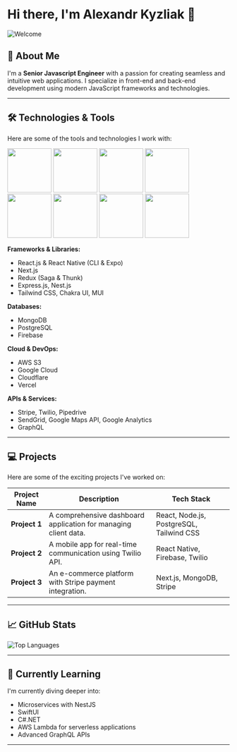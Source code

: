 # Hi there, I'm Alexandr Kyzliak 👋

![Welcome](https://media.giphy.com/media/l0HlHFRbmaZtBRhXG/giphy.gif?cid=ecf05e47bjhfto5ttrmcyvphgllelc04d1c9nsx4v8gwjvic&ep=v1_gifs_search&rid=giphy.gif&ct=g)


## 🌟 About Me

I'm a **Senior Javascript Engineer** with a passion for creating seamless and intuitive web applications. I specialize in front-end and back-end development using modern JavaScript frameworks and technologies.

---

## 🛠️ Technologies & Tools

Here are some of the tools and technologies I work with:

<img src="https://camo.githubusercontent.com/e1784ce9f67450bbb344206d1e05579cf4c835b6e84add8e63d1c19b072e7aab/68747470733a2f2f6d69726f2e6d656469756d2e636f6d2f6d61782f313236302f312a2d744f6c644562666a696a786e3956715a65554c71672e676966"  height="100" width="100" />
<img style="display=inline" src="https://taiseisigyo.com/img/loading.gif"  height="100" width="100" />
<img src="https://media0.giphy.com/media/eNAsjO55tPbgaor7ma/giphy.gif?cid=6c09b952mcl2azw36ubs5r3oukrqdvky04xanm63tk63apgy&ep=v1_internal_gif_by_id&rid=giphy.gif&ct=s"  height="100" width="100" />
<img src="https://www.staffworx.co.uk/wp-content/uploads/2021/09/nextjs-gif.gif"  height="100" width="100" />
<img src="https://user-images.githubusercontent.com/74038190/212257460-738ff738-247f-4445-a718-cdd0ca76e2db.gif"  height="100" width="100" />
<img src="https://upload.wikimedia.org/wikipedia/commons/a/a8/NestJS.svg"  height="100" width="100" />
<img src="https://raw.githubusercontent.com/lucianonooijen/lucianonooijen/master/assets/postgresql.gif"  height="100" width="100" />
<img src="https://media.licdn.com/dms/image/C4D12AQEpy7KmUJiOEQ/article-cover_image-shrink_600_2000/0/1620943137026?e=2147483647&v=beta&t=rA6VwMYyQzo_gHm3E7hiSlMfPKYwx7yMeG0DGFdc9M0"  height="100" width="100" />

**Frameworks & Libraries:**
- React.js & React Native (CLI & Expo)
- Next.js
- Redux (Saga & Thunk)
- Express.js, Nest.js
- Tailwind CSS, Chakra UI, MUI

**Databases:**
- MongoDB
- PostgreSQL
- Firebase

**Cloud & DevOps:**
- AWS S3
- Google Cloud
- Cloudflare
- Vercel

**APIs & Services:**
- Stripe, Twilio, Pipedrive
- SendGrid, Google Maps API, Google Analytics
- GraphQL

---

## 💻 Projects

Here are some of the exciting projects I've worked on:

| Project Name | Description | Tech Stack |
|--------------|-------------|------------|
| **Project 1** | A comprehensive dashboard application for managing client data. | React, Node.js, PostgreSQL, Tailwind CSS |
| **Project 2** | A mobile app for real-time communication using Twilio API. | React Native, Firebase, Twilio |
| **Project 3** | An e-commerce platform with Stripe payment integration. | Next.js, MongoDB, Stripe |

---

## 📈 GitHub Stats

![Top Languages](https://github-readme-stats.vercel.app/api/top-langs/?username=dwasinside&layout=compact&theme=dark)

---

## 🌱 Currently Learning

I'm currently diving deeper into:
- Microservices with NestJS
- SwiftUI
- C#.NET
- AWS Lambda for serverless applications
- Advanced GraphQL APIs

---
